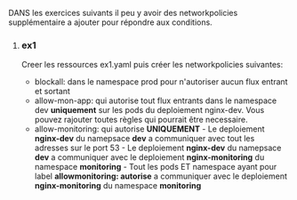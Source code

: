 DANS les exercices suivants il peu y avoir des networkpolicies supplémentaire a ajouter pour répondre aux conditions. 

<ol>
  <li><h3>ex1</h3></li>
Creer les ressources  ex1.yaml puis créer les networkpolicies suivantes: 

- blockall:  dans le namespace prod  pour n'autoriser aucun flux entrant et  sortant
- allow-mon-app:  qui autorise tout flux entrants dans le namespace dev **uniquement** sur les pods du deploiement nginx-dev. Vous pouvez rajouter toutes règles qui pourrait être necessaire.
- allow-monitoring: qui autorise **UNIQUEMENT** 
      - Le deploiement **nginx-dev**  du namepsace **dev** a communiquer avec tout les adresses sur le port 53 
      - Le deploiement **nginx-dev**  du namepsace **dev** a communiquer avec le deploiement **nginx-monitoring** du namespace **monitoring** 
      - Tout les pods ET namespace ayant pour label **allowmonitoring: autorise** a communiquer avec le deploiement **nginx-monitoring** du namespace **monitoring** 






